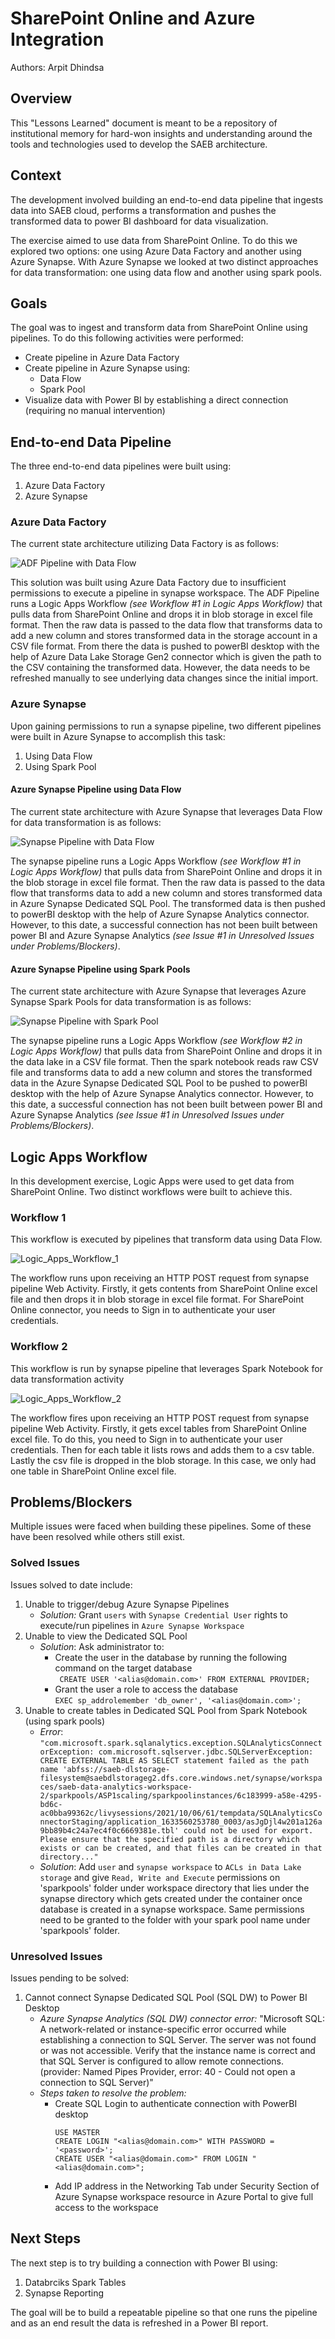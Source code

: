 # SharePoint Online and Azure Integration

Authors: Arpit Dhindsa

## Overview

This "Lessons Learned" document is meant to be a repository of institutional memory for hard-won insights and understanding around the tools and technologies used to develop the SAEB architecture.                              

## Context

The development involved building an end-to-end data pipeline that ingests data into SAEB cloud, performs a transformation and pushes the transformed data to power BI dashboard for data visualization.

The exercise aimed to use data from SharePoint Online. To do this we explored two options: one using Azure Data Factory and another using Azure Synapse. With Azure Synapse we looked at two distinct approaches for data transformation: one using data flow and another using spark pools.

## Goals
The goal was to ingest and transform data from SharePoint Online using pipelines. To do this following activities were performed:
-	Create pipeline in Azure Data Factory 
-	Create pipeline in Azure Synapse using:
     - Data Flow
     - Spark Pool
- Visualize data with Power BI by establishing a direct connection (requiring no manual intervention)

## End-to-end Data Pipeline 

The three end-to-end data pipelines were built using:
1. Azure Data Factory 
2. Azure Synapse

### Azure Data Factory 

The current state architecture utilizing Data Factory is as follows:

![ADF Pipeline with Data Flow](assets/images/ADF_SharePoint_Azure_Pipeline.png)
  
This solution was built using Azure Data Factory due to insufficient permissions to execute a pipeline in synapse workspace. The ADF Pipeline runs a Logic Apps Workflow _(see Workflow #1 in Logic Apps Workflow)_ that pulls data from SharePoint Online and drops it in blob storage in excel file format. Then the raw data is passed to the data flow that transforms data to add a new column and stores transformed data in the storage account in a CSV file format. From there the data is pushed to powerBI desktop with the help of Azure Data Lake Storage Gen2 connector which is given the path to the CSV containing the transformed data. However, the data needs to be refreshed manually to see underlying data changes since the initial import.

### Azure Synapse 

Upon gaining permissions to run a synapse pipeline, two different pipelines were built in Azure Synapse to accomplish this task:
1. Using Data Flow
2. Using Spark Pool

#### Azure Synapse Pipeline using Data Flow

The current state architecture with Azure Synapse that leverages Data Flow for data transformation is as follows:

![Synapse Pipeline with Data Flow](assets/images/Synapse_SharePoint_Azure_Pipeline1.png)

The synapse pipeline runs a Logic Apps Workflow _(see Workflow #1 in Logic Apps Workflow)_ that pulls data from SharePoint Online and drops it in the blob storage in excel file format. Then the raw data is passed to the data flow that transforms data to add a new column and stores transformed data in Azure Synapse Dedicated SQL Pool. The transformed data is then pushed to powerBI desktop with the help of Azure Synapse Analytics connector. However, to this date, a successful connection has not been built between power BI and Azure Synapse Analytics _(see Issue #1 in Unresolved Issues under Problems/Blockers)_.

#### Azure Synapse Pipeline using Spark Pools

The current state architecture with Azure Synapse that leverages Azure Synapse Spark Pools for data transformation is as follows:

![Synapse Pipeline with Spark Pool](assets/images/Synapse_SharePoint_Azure_Pipeline_2.png)

The synapse pipeline runs a Logic Apps Workflow _(see Workflow #2 in Logic Apps Workflow)_ that pulls data from SharePoint Online and drops it in the data lake in a CSV file format. Then the spark notebook reads raw CSV file and transforms data to add a new column and stores the transformed data in the Azure Synapse Dedicated SQL Pool to be pushed to powerBI desktop with the help of Azure Synapse Analytics connector. However, to this date, a successful connection has not been built between power BI and Azure Synapse Analytics _(see Issue #1 in Unresolved Issues under Problems/Blockers)_.

## Logic Apps Workflow

In this development exercise, Logic Apps were used to get data from SharePoint Online. Two distinct workflows were built to achieve this.

### Workflow 1

This workflow is executed by pipelines that transform data using Data Flow.

![Logic_Apps_Workflow_1](assets/images/Logic_Apps_Workflow_1.png)

The workflow runs upon receiving an HTTP POST request from synapse pipeline Web Activity. Firstly, it gets contents from SharePoint Online excel file and then drops it in blob storage in excel file format. For SharePoint Online connector, you needs to Sign in to authenticate your user credentials.

### Workflow 2

This workflow is run by synapse pipeline that leverages Spark Notebook for data transformation activity

![Logic_Apps_Workflow_2](assets/images/Logic_Apps_Workflow_2.png)

The workflow fires upon receiving an HTTP POST request from synapse pipeline Web Activity. Firstly, it gets excel tables from SharePoint Online excel file. To do this, you need to Sign in to authenticate your user credentials. Then for each table it lists rows and adds them to a csv table. Lastly the csv file is dropped in the blob storage. In this case, we only had one table in SharePoint Online excel file.

## Problems/Blockers

Multiple issues were faced when building these pipelines. Some of these have been resolved while others still exist. 

### Solved Issues

Issues solved to date include:
1. Unable to trigger/debug Azure Synapse Pipelines
     - _Solution:_ Grant `users` with `Synapse Credential User` rights to execute/run pipelines in `Azure Synapse Workspace`
2. Unable to view the Dedicated SQL Pool
     - _Solution_: Ask administrator to:
        - Create the user in the database by running the following command on the target database          
                ``` 
                CREATE USER '<alias@domain.com>' FROM EXTERNAL PROVIDER;
                ```             
        - Grant the user a role to access the database  
                ```
                EXEC sp_addrolemember 'db_owner', '<alias@domain.com>';
                ```              
3.	Unable to create tables in Dedicated SQL Pool from Spark Notebook (using spark pools)
      -	_Error_: 
            ```
            "com.microsoft.spark.sqlanalytics.exception.SQLAnalyticsConnectorException: com.microsoft.sqlserver.jdbc.SQLServerException: CREATE EXTERNAL TABLE AS SELECT statement failed as the path name 'abfss://saeb-dlstorage-filesystem@saebdlstorageg2.dfs.core.windows.net/synapse/workspaces/saeb-data-analytics-workspace-2/sparkpools/ASP1scaling/sparkpoolinstances/6c183999-a58e-4295-bd6c-ac0bba99362c/livysessions/2021/10/06/61/tempdata/SQLAnalyticsConnectorStaging/application_1633560253780_0003/asJgDjl4w201a126a9bb89b4c24a7ec4f0c6669381e.tbl' could not be used for export. Please ensure that the specified path is a directory which exists or can be created, and that files can be created in that directory..."
            ```
      -	_Solution_: Add `user` and `synapse workspace` to `ACLs in Data Lake storage` and give `Read, Write and Execute` permissions on 'sparkpools' folder under workspace directory that lies under the synapse directory which gets created under the container once database is created in a synapse workspace. Same permissions need to be granted to the folder with your spark pool name under 'sparkpools' folder.

### Unresolved Issues

Issues pending to be solved:
1. Cannot connect Synapse Dedicated SQL Pool (SQL DW) to Power BI Desktop
     -	_Azure Synapse Analytics (SQL DW) connector error:_ "Microsoft SQL: A network-related or instance-specific error occurred while establishing a connection to SQL Server. The server was not found or was not accessible. Verify that the instance name is correct and that SQL Server is configured to allow remote connections. (provider: Named Pipes Provider, error: 40 - Could not open a connection to SQL Server)"
     -	_Steps taken to resolve the problem:_
        -	Create SQL Login to authenticate connection with PowerBI desktop
             ```
             USE MASTER
             CREATE LOGIN "<alias@domain.com>" WITH PASSWORD = '<password>';
             CREATE USER "<alias@domain.com>" FROM LOGIN "<alias@domain.com>";
             ```
        -	Add IP address in the Networking Tab under Security Section of Azure Synapse workspace resource in Azure Portal to give full access to the workspace 

## Next Steps
The next step is to try building a connection with Power BI using:
1. Databrciks Spark Tables
2. Synapse Reporting

The goal will be to build a repeatable pipeline so that one runs the pipeline and as an end result the data is refreshed in a Power BI report.

